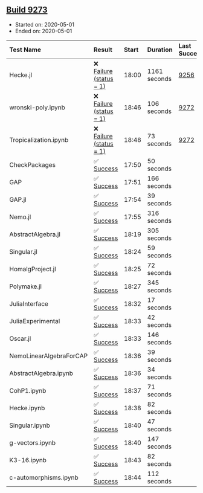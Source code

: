 ## [Build 9273](https://oscarci.mathematik.uni-kl.de/job/oscar/9273/)

* Started on: 2020-05-01
* Ended on: 2020-05-01

| Test Name    | Result | Start | Duration | Last Success | First Failure |
|:-------------|:-------|:------|:---------|:-------------|:--------------|
| Hecke.jl | ❌ [Failure (status = 1)](https://oscarci.mathematik.uni-kl.de/job/oscar/9273/artifact/logs/build-9273/Hecke.jl.log) | 18:00 | 1161 seconds | [9256](https://oscarci.mathematik.uni-kl.de/job/oscar/9256/) | [9257](https://oscarci.mathematik.uni-kl.de/job/oscar/9257/) |
| wronski-poly.ipynb | ❌ [Failure (status = 1)](https://oscarci.mathematik.uni-kl.de/job/oscar/9273/artifact/logs/build-9273/wronski-poly.ipynb.log) | 18:46 | 106 seconds | [9272](https://oscarci.mathematik.uni-kl.de/job/oscar/9272/) | [9273](https://oscarci.mathematik.uni-kl.de/job/oscar/9273/) |
| Tropicalization.ipynb | ❌ [Failure (status = 1)](https://oscarci.mathematik.uni-kl.de/job/oscar/9273/artifact/logs/build-9273/Tropicalization.ipynb.log) | 18:48 | 73 seconds | [9272](https://oscarci.mathematik.uni-kl.de/job/oscar/9272/) | [9273](https://oscarci.mathematik.uni-kl.de/job/oscar/9273/) |
| CheckPackages | ✅ [Success](https://oscarci.mathematik.uni-kl.de/job/oscar/9273/artifact/logs/build-9273/CheckPackages.log) | 17:50 | 50 seconds |  |  |
| GAP | ✅ [Success](https://oscarci.mathematik.uni-kl.de/job/oscar/9273/artifact/logs/build-9273/GAP.log) | 17:51 | 166 seconds |  |  |
| GAP.jl | ✅ [Success](https://oscarci.mathematik.uni-kl.de/job/oscar/9273/artifact/logs/build-9273/GAP.jl.log) | 17:54 | 39 seconds |  |  |
| Nemo.jl | ✅ [Success](https://oscarci.mathematik.uni-kl.de/job/oscar/9273/artifact/logs/build-9273/Nemo.jl.log) | 17:55 | 316 seconds |  |  |
| AbstractAlgebra.jl | ✅ [Success](https://oscarci.mathematik.uni-kl.de/job/oscar/9273/artifact/logs/build-9273/AbstractAlgebra.jl.log) | 18:19 | 305 seconds |  |  |
| Singular.jl | ✅ [Success](https://oscarci.mathematik.uni-kl.de/job/oscar/9273/artifact/logs/build-9273/Singular.jl.log) | 18:24 | 59 seconds |  |  |
| HomalgProject.jl | ✅ [Success](https://oscarci.mathematik.uni-kl.de/job/oscar/9273/artifact/logs/build-9273/HomalgProject.jl.log) | 18:25 | 72 seconds |  |  |
| Polymake.jl | ✅ [Success](https://oscarci.mathematik.uni-kl.de/job/oscar/9273/artifact/logs/build-9273/Polymake.jl.log) | 18:27 | 345 seconds |  |  |
| JuliaInterface | ✅ [Success](https://oscarci.mathematik.uni-kl.de/job/oscar/9273/artifact/logs/build-9273/JuliaInterface.log) | 18:32 | 17 seconds |  |  |
| JuliaExperimental | ✅ [Success](https://oscarci.mathematik.uni-kl.de/job/oscar/9273/artifact/logs/build-9273/JuliaExperimental.log) | 18:33 | 42 seconds |  |  |
| Oscar.jl | ✅ [Success](https://oscarci.mathematik.uni-kl.de/job/oscar/9273/artifact/logs/build-9273/Oscar.jl.log) | 18:33 | 146 seconds |  |  |
| NemoLinearAlgebraForCAP | ✅ [Success](https://oscarci.mathematik.uni-kl.de/job/oscar/9273/artifact/logs/build-9273/NemoLinearAlgebraForCAP.log) | 18:36 | 39 seconds |  |  |
| AbstractAlgebra.ipynb | ✅ [Success](https://oscarci.mathematik.uni-kl.de/job/oscar/9273/artifact/logs/build-9273/AbstractAlgebra.ipynb.log) | 18:36 | 34 seconds |  |  |
| CohP1.ipynb | ✅ [Success](https://oscarci.mathematik.uni-kl.de/job/oscar/9273/artifact/logs/build-9273/CohP1.ipynb.log) | 18:37 | 71 seconds |  |  |
| Hecke.ipynb | ✅ [Success](https://oscarci.mathematik.uni-kl.de/job/oscar/9273/artifact/logs/build-9273/Hecke.ipynb.log) | 18:38 | 82 seconds |  |  |
| Singular.ipynb | ✅ [Success](https://oscarci.mathematik.uni-kl.de/job/oscar/9273/artifact/logs/build-9273/Singular.ipynb.log) | 18:40 | 47 seconds |  |  |
| g-vectors.ipynb | ✅ [Success](https://oscarci.mathematik.uni-kl.de/job/oscar/9273/artifact/logs/build-9273/g-vectors.ipynb.log) | 18:40 | 147 seconds |  |  |
| K3-16.ipynb | ✅ [Success](https://oscarci.mathematik.uni-kl.de/job/oscar/9273/artifact/logs/build-9273/K3-16.ipynb.log) | 18:43 | 82 seconds |  |  |
| c-automorphisms.ipynb | ✅ [Success](https://oscarci.mathematik.uni-kl.de/job/oscar/9273/artifact/logs/build-9273/c-automorphisms.ipynb.log) | 18:44 | 112 seconds |  |  |
